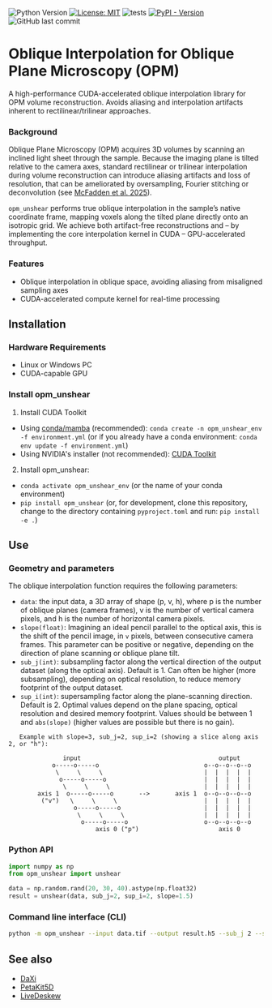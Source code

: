 ![Python Version](https://img.shields.io/badge/python-3.9+-blue)
[![License: MIT](https://img.shields.io/badge/License-MIT-yellow.svg)](https://opensource.org/licenses/MIT)
![tests](https://github.com/danionella/opm_unshear/actions/workflows/test.yml/badge.svg)
[![PyPI - Version](https://img.shields.io/pypi/v/opm_unshear)](https://pypi.org/project/opm_unshear/)
![GitHub last commit](https://img.shields.io/github/last-commit/danionella/opm_unshear)

# Oblique Interpolation for Oblique Plane Microscopy (OPM)
A high-performance CUDA-accelerated oblique interpolation library for OPM volume reconstruction. Avoids aliasing and interpolation artifacts inherent to rectilinear/trilinear approaches.

### Background

Oblique Plane Microscopy (OPM) acquires 3D volumes by scanning an inclined light sheet through the sample. Because the imaging plane is tilted relative to the camera axes, standard rectilinear or trilinear interpolation during volume reconstruction can introduce aliasing artifacts and loss of resolution, that can be ameliorated by oversampling, Fourier stitching or deconvolution (see [McFadden et al. 2025](https://doi.org/10.1364/BOE.555473)).

`opm_unshear` performs true oblique interpolation in the sample’s native coordinate frame, mapping voxels along the tilted plane directly onto an isotropic grid. We achieve both artifact-free reconstructions and – by implementing the core interpolation kernel in CUDA – GPU-accelerated throughput.

### Features

- Oblique interpolation in oblique space, avoiding aliasing from misaligned sampling axes  
- CUDA-accelerated compute kernel for real-time processing  

## Installation
### Hardware Requirements
- Linux or Windows PC
- CUDA-capable GPU

### Install opm_unshear

1. Install CUDA Toolkit
- Using [conda/mamba](https://github.com/conda-forge/miniforge) (recommended): `conda create -n opm_unshear_env -f environment.yml` (or if you already have a conda environment: `conda env update -f environment.yml`)
- Using NVIDIA's installer (not recommended): [CUDA Toolkit](https://developer.nvidia.com/cuda-downloads)

2. Install opm_unshear:
- `conda activate opm_unshear_env` (or the name of your conda environment)
- `pip install opm_unshear` (or, for development, clone this repository, change to the directory containing `pyproject.toml` and run: `pip install -e .`)

## Use

### Geometry and parameters


The oblique interpolation function requires the following parameters:
- `data`: the input data, a 3D array of shape (p, v, h), where p is the number of oblique planes (camera frames), v is the number of vertical camera pixels, and h is the number of horizontal camera pixels.
- `slope(float)`: Imagining an ideal pencil parallel to the optical axis, this is the shift of the pencil image, in `v` pixels, between consecutive camera frames. This parameter can be positive or negative, depending on the direction of plane scanning or oblique plane tilt.
- `sub_j(int)`: subsampling factor along the vertical direction of the output dataset (along the optical axis). Default is 1. Can often be higher (more subsampling), depending on optical resolution, to reduce memory footprint of the output dataset.
- `sup_i(int)`: supersampling factor along the plane-scanning direction. Default is 2. Optimal values depend on the plane spacing, optical resolution and desired memory footprint. Values should be between 1 and `abs(slope)` (higher values are possible but there is no gain).

```
   Example with slope=3, sub_j=2, sup_i=2 (showing a slice along axis 2, or "h"):

               input                                      output
            o-----o-----o                             o--o--o--o--o
             \     \     \                            |  |  |  |  |
              o-----o-----o                           |  |  |  |  |
               \     \     \                          |  |  |  |  |
        axis 1  o-----o-----o       -->       axis 1  o--o--o--o--o
         ("v")   \     \     \                        |  |  |  |  |
                  o-----o-----o                       |  |  |  |  |
                   \     \     \                      |  |  |  |  |
                    o-----o-----o                     o--o--o--o--o
                        axis 0 ("p")                      axis 0
```

### Python API
```python
import numpy as np
from opm_unshear import unshear

data = np.random.rand(20, 30, 40).astype(np.float32)
result = unshear(data, sub_j=2, sup_i=2, slope=1.5)
```
### Command line interface (CLI)
```bash
python -m opm_unshear --input data.tif --output result.h5 --sub_j 2 --sup_i 2 --slope 5
```

## See also
- [DaXi](https://github.com/royerlab/daxi)
- [PetaKit5D](https://github.com/abcucberkeley/PetaKit5D)
- [LiveDeskew](https://github.com/Jrl-98/Live-Deskewing)
